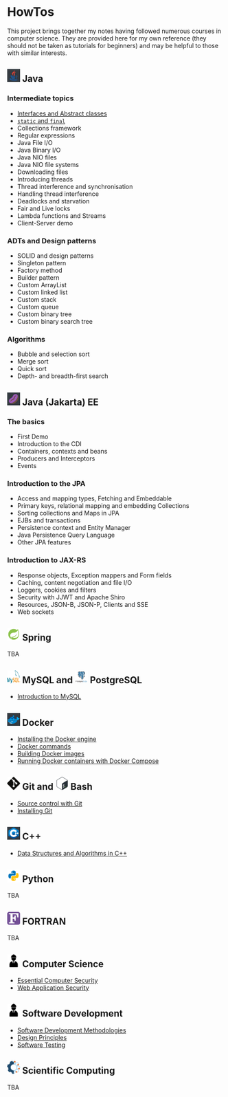 <link rel="shortcut icon" type="image/x-icon" href="./images/favicon.ico">

# HowTos #

This project brings together my notes having followed numerous courses in computer science. They are provided here for my own reference (they should not be taken as tutorials for beginners) and may be helpful to those with similar interests.

## <img src="./images/icons8-java.svg" width="30" height="30"> Java ##

### Intermediate topics

+ [Interfaces and Abstract classes](./Java/InterfacesAndAbstractClasses.md)
+ [```static``` and ```final```](./Java/StaticAndFinal.md)
+ Collections framework
+ Regular expressions
+ Java File I/O
+ Java Binary I/O
+ Java NIO files
+ Java NIO file systems
+ Downloading files
+ Introducing threads
+ Thread interference and synchronisation
+ Handling thread interference
+ Deadlocks and starvation
+ Fair and Live locks
+ Lambda functions and Streams
+ Client-Server demo

### ADTs and Design patterns

+ SOLID and design patterns
+ Singleton pattern
+ Factory method
+ Builder pattern
+ Custom ArrayList
+ Custom linked list
+ Custom stack
+ Custom queue
+ Custom binary tree
+ Custom binary search tree

### Algorithms

+ Bubble and selection sort
+ Merge sort
+ Quick sort
+ Depth- and breadth-first search  

## <img src="./images/icons8-java-bean.svg" width="30" height="30"> Java (Jakarta) EE ##

### The basics

+ First Demo
+ Introduction to the CDI
+ Containers, contexts and beans
+ Producers and Interceptors
+ Events

### Introduction to the JPA

+ Access and mapping types, Fetching and Embeddable
+ Primary keys, relational mapping and embedding Collections
+ Sorting collections and Maps in JPA
+ EJBs and transactions
+ Persistence context and Entity Manager
+ Java Persistence Query Language
+ Other JPA features

### Introduction to JAX-RS

+ Response objects, Exception mappers and Form fields
+ Caching, content negotiation and file I/O
+ Loggers, cookies and filters
+ Security with JJWT and Apache Shiro
+ Resources, JSON-B, JSON-P, Clients and SSE
+ Web sockets

## <img src="./images/icons8-spring-logo.svg" width="30" height="30"> Spring ##

TBA 

## <img src="./images/mysql-icon.svg" width="30" height="30"> MySQL and <img src="./images/postgresql-vertical.svg" width="30" height="30"> PostgreSQL ##

+ [Introduction to MySQL](https://jfspps.github.io/MySQL-notes)

## <img src="./images/icons8-docker.svg" width="30" height="30"> Docker ##

+ [Installing the Docker engine](./Docker/Installation.md)
+ [Docker commands](./Docker/KeyCommands.md)
+ [Building Docker images](./Docker/Dockerfiles.md)
+ [Running Docker containers with Docker Compose](./Docker/DockerCompose.md)

## <img src="./images/Git-Icon-Black.svg" width="30" height="30"> Git and <img src="./images/Bash_Logo_Colored.svg" width="30" height="30"> Bash ##

+ [Source control with Git](./Git/Introduction.md)
+ [Installing Git](./Git/Installation.md)

## <img src="./images/icons8-c++.svg" width="30" height="30"> C++ ##

+ [Data Structures and Algorithms in C++](https://jfspps.github.io/Data-Structures-and-Algorithms)

## <img src="./images/icons8-python.svg" width="30" height="30"> Python ##

TBA

## <img src="./images/Fortran_logo.svg" width="30" height="30"> FORTRAN ##

TBA

## <img src="./images/engineer-281.svg" width="30" height="30"> Computer Science ##

+ [Essential Computer Security](./ComputerScience/ComputerSecurity.md)
+ [Web Application Security](./ComputerScience/WebApplicationSecurity.md)

## <img src="./images/engineer-281.svg" width="30" height="30"> Software Development ##

+ [Software Development Methodologies](./SoftwareEngineering/Methdologies.md)
+ [Design Principles](./SoftwareEngineering/DesignPrinciples.md)
+ [Software Testing](./SoftwareEngineering/SoftwareTesting.md)

## <img src="./images/comp_sci.png" width="30" height="30"> Scientific Computing ##

TBA